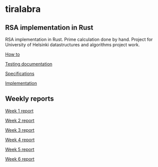 ﻿# tiralabra

## RSA implementation in Rust

RSA implementation in Rust. Prime calculation done by hand. Project for University of Helsinki datastructures and algorithms project work.

[How to](https://github.com/asvorg/tiralabra/blob/main/rsa/documentation/howto.md)

[Testing documentation](https://github.com/asvorg/tiralabra/blob/main/rsa/documentation/tests.md)

[Specifications](https://github.com/asvorg/tiralabra/blob/main/rsa/documentation/specifications.md)

[Implementation](https://github.com/asvorg/tiralabra/blob/main/rsa/documentation/implementation.md)

## Weekly reports

[Week 1 report](https://github.com/asvorg/tiralabra/blob/main/rsa/weekly_reports/week1.md)

[Week 2 report](https://github.com/asvorg/tiralabra/blob/main/rsa/weekly_reports/week2.md)

[Week 3 report](https://github.com/asvorg/tiralabra/blob/main/rsa/weekly_reports/week3.md)

[Week 4 report](https://github.com/asvorg/tiralabra/blob/main/rsa/weekly_reports/week4.md)

[Week 5 report](https://github.com/asvorg/tiralabra/blob/main/rsa/weekly_reports/week5.md)

[Week 6 report](https://github.com/asvorg/tiralabra/blob/main/rsa/weekly_reports/week6.md)